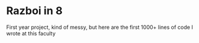 # Razboi in 8
First year project, kind of messy, but here are the first 1000+ lines of code I wrote at this faculty
